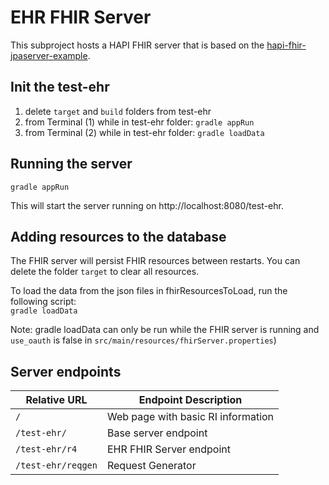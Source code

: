 # EHR FHIR Server
This subproject hosts a HAPI FHIR server that is based on the [hapi-fhir-jpaserver-example](https://github.com/jamesagnew/hapi-fhir/tree/master/hapi-fhir-jpaserver-example).

## Init the test-ehr 
1. delete `target` and `build` folders from test-ehr 
2. from Terminal (1) while in test-ehr folder: `gradle appRun`
3. from Terminal (2) while in test-ehr folder:   `gradle loadData`

## Running the server
`gradle appRun`

This will start the server running on http://localhost:8080/test-ehr.

## Adding resources to the database
The FHIR server will persist FHIR resources between restarts. You can delete the folder `target` to clear all resources.

To load the data from the json files in fhirResourcesToLoad, run the following script:  
`gradle loadData` 

Note: gradle loadData can only be run while the FHIR server is running and `use_oauth` is false in         `src/main/resources/fhirServer.properties`)

## Server endpoints
|Relative URL|Endpoint Description|
|----|----|
|`/`|Web page with basic RI information|
|`/test-ehr/`|Base server endpoint|
|`/test-ehr/r4`|EHR FHIR Server endpoint|
|`/test-ehr/reqgen`|Request Generator|

